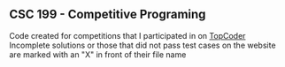 ## CSC 199 - Competitive Programing
Code created for competitions that I participated in on [TopCoder](https://www.topcoder.com/members/cjsimon/)
Incomplete solutions or those that did not pass test cases on the website are marked with an "X" in front of their file name